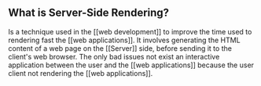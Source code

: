 
## What is Server-Side Rendering?

Is a technique used in the [[web development]] to improve the time used to rendering fast the [[web applications]]. It involves generating the HTML content of a web page on the [[Server]] side, before sending it to the client's web browser. The only bad issues not exist an interactive application between the user and the [[web applications]] because the user client not rendering the [[web applications]].
